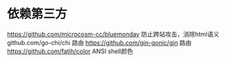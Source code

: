 依赖第三方
=============================================================================
https://github.com/microcosm-cc/bluemonday 防止跨站攻击，消除html语义
github.com/go-chi/chi 路由
https://github.com/gin-gonic/gin  路由
https://github.com/fatih/color ANSI shell颜色
